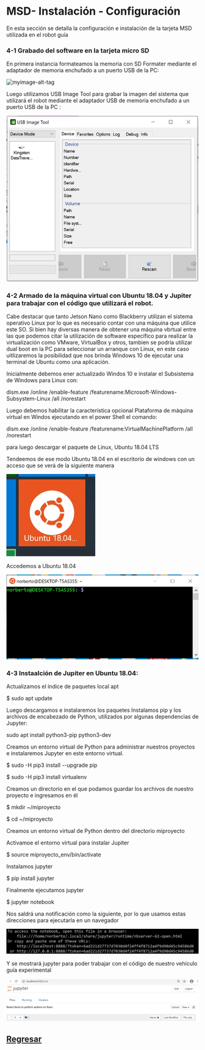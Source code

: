 # MSD- Instalación - Configuración
En esta sección se detalla la configuración e instalación de la tarjeta MSD utilizada en el robot guía
### 4-1 Grabado del software en la tarjeta micro SD

En primera instancia formateamos la memoria con SD Formater mediante el adaptador de memoria enchufado a un puerto USB de la PC:

![myimage-alt-tag](https://github.com/NorbertoAramayo/archivosnuevos/blob/main/Configuraci%C3%B3n%20de%20la%20MSD%202%20github.jpg)

Luego utilizamos USB Image Tool para grabar la imagen del sistema que utilizará el robot mediante el adaptador USB de memoria enchufado a un puerto USB de la PC :

![myimage-alt-tag](https://github.com/NorbertoAramayo/archivosnuevos/blob/main/USB%20Image%20Tool%20github.jpg)

### 4-2 Armado de la máquina virtual con Ubuntu 18.04 y Jupiter para  trabajar con el código que utilizará el robot.

Cabe destacar que tanto Jetson Nano como Blackberry utilizan el sistema operativo Linux por lo que es necesario contar con una máquina que utilice este SO.  Si bien hay diversas manera de obtener una máquina vbrtual entre las que podemos citar la utilización de software específico para realizar la virtualización como VMware, VirtualBox y otros, tambien se podría utilizar dual boot en la PC para seleccionar un arranque con Linux, en este caso uitlizaremos la posibilidad que nos brinda Windows 10 de ejecutar una terminal de Ubuntu como una aplicación.

Inicialmente debemos ener actualizado Windos 10 e instalar el Subsistema de Windows para Linux con:

dism.exe /online /enable-feature /featurename:Microsoft-Windows-Subsystem-Linux /all /norestart

Luego debemos habilitar la característica opcional Plataforma de máquina virtual en Windos ejecutando en el power Shell el comando:

dism.exe /online /enable-feature /featurename:VirtualMachinePlatform /all /norestart

para luego descargar el paquete de Linux, Ubuntu 18.04 LTS

Tendeemos de ese modo Ubuntu 18.04 en el escritorio de windows con un acceso que se verá de la siguiente manera

![myimage-alt-tag](https://github.com/NorbertoAramayo/archivosnuevos/blob/main/icono%20ubuntu.jpg)

Accedemos a Ubuntu 18.04 

![myimage-alt-tag](https://github.com/NorbertoAramayo/archivosnuevos/blob/main/ubuntu%2018.04.jpg)

### 4-3 Instaalción de Jupiter en Ubuntu 18.04:

Actualizamos el índice de paquetes local apt 

$ sudo apt update

Luego descargamos e instalaremos los paquetes
Instalamos pip y los archivos de encabezado de Python, utilizados por algunas dependencias de Jupyter:

sudo apt install python3-pip python3-dev

Creamos un entorno virtual de Python para administrar nuestros proyectos e instalaremos Jupyter en este entorno virtual.

$ sudo -H pip3 install --upgrade pip


$ sudo -H pip3 install virtualenv

Creamos un directorio en el que podamos guardar los archivos de nuestro proyecto e ingresamos en él

$ mkdir ~/miproyecto

$ cd ~/miproyecto

Creamos un entorno virtual de Python dentro del directorio miproyecto

Activamoe el entorno virtual para instalar Jupiter

$ source miproyecto_env/bin/activate

Instalamos jupyter

$ pip install jupyter

Finalmente ejecutamos jupyter

$ jupyter notebook

Nos saldrá una notificación como la siguiente, por lo que usamos estas direcciones para ejecutarla en un navegador

![myimage-alt-tag](https://github.com/NorbertoAramayo/archivosnuevos/blob/main/ejecutando%20jupyter.jpg)

Y se mostrará jupyter para poder trabajar con el código de nuestro vehículo guía experimental

![myimage-alt-tag](https://github.com/NorbertoAramayo/archivosnuevos/blob/main/jupyter.jpg)
## [Regresar](https://github.com/NorbertoAramayo/Vehiculo-Guia-Autonomo-Experimental/blob/main/README.md#4-software-utilizado-1)

